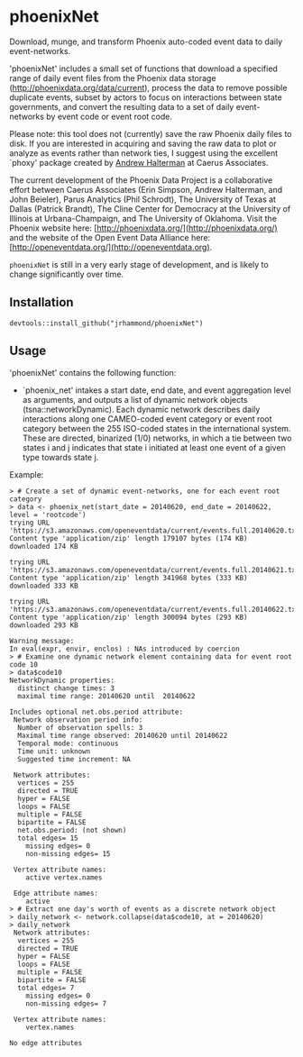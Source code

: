 phoenixNet
=====

Download, munge, and transform Phoenix auto-coded event data to daily event-networks.

'phoenixNet' includes a small set of functions that download a specified range of daily
event files from the Phoenix data storage (http://phoenixdata.org/data/current), 
process the data to remove possible duplicate events, subset by actors to focus on
interactions between state governments, and convert the resulting data to a set of daily 
event-networks by event code or event root code.

Please note: this tool does not (currently) save the raw Phoenix daily files to disk.
If you are interested in acquiring and saving the raw data to plot or analyze as 
events rather than network ties, I suggest using the excellent `phoxy' package created
by [Andrew Halterman](https://github.com/ahalterman/phoxy) at Caerus Associates.

The current development of the Phoenix Data Project is a collaborative effort between 
Caerus Associates (Erin Simpson, Andrew Halterman, and John Beieler), Parus Analytics 
(Phil Schrodt), The University of Texas at Dallas (Patrick Brandt), The Cline Center 
for Democracy at the University of Illinois at Urbana-Champaign, and The University 
of Oklahoma. Visit the Phoenix website here: [http://phoenixdata.org/](http://phoenixdata.org/)
and the website of the Open Event Data Alliance here: [http://openeventdata.org/](http://openeventdata.org).

`phoenixNet` is still in a very early stage of development, and is likely to change
significantly over time.

Installation
------------
`devtools::install_github("jrhammond/phoenixNet")`

Usage
-----

'phoenixNet' contains the following function:

* `phoenix_net' intakes a start date, end date, and event aggregation level
  as arguments, and outputs a list of dynamic network objects (tsna::networkDynamic). 
  Each dynamic network describes daily interactions along one CAMEO-coded event category
  or event root category between the 255 ISO-coded states in the international system. 
  These are directed, binarized (1/0) networks, in which a tie between two states i and j
  indicates that state i initiated at least one event of a given type towards state j.
  
Example:

```
> # Create a set of dynamic event-networks, one for each event root category
> data <- phoenix_net(start_date = 20140620, end_date = 20140622, level = 'rootcode')
trying URL 'https://s3.amazonaws.com/openeventdata/current/events.full.20140620.txt.zip'
Content type 'application/zip' length 179107 bytes (174 KB)
downloaded 174 KB

trying URL 'https://s3.amazonaws.com/openeventdata/current/events.full.20140621.txt.zip'
Content type 'application/zip' length 341968 bytes (333 KB)
downloaded 333 KB

trying URL 'https://s3.amazonaws.com/openeventdata/current/events.full.20140622.txt.zip'
Content type 'application/zip' length 300094 bytes (293 KB)
downloaded 293 KB

Warning message:
In eval(expr, envir, enclos) : NAs introduced by coercion
> # Examine one dynamic network element containing data for event root code 10
> data$code10
NetworkDynamic properties:
  distinct change times: 3 
  maximal time range: 20140620 until  20140622 

Includes optional net.obs.period attribute:
 Network observation period info:
  Number of observation spells: 3 
  Maximal time range observed: 20140620 until 20140622 
  Temporal mode: continuous 
  Time unit: unknown 
  Suggested time increment: NA 

 Network attributes:
  vertices = 255 
  directed = TRUE 
  hyper = FALSE 
  loops = FALSE 
  multiple = FALSE 
  bipartite = FALSE 
  net.obs.period: (not shown)
  total edges= 15 
    missing edges= 0 
    non-missing edges= 15 

 Vertex attribute names: 
    active vertex.names 

 Edge attribute names: 
    active 
> # Extract one day's worth of events as a discrete network object
> daily_network <- network.collapse(data$code10, at = 20140620)
> daily_network
 Network attributes:
  vertices = 255 
  directed = TRUE 
  hyper = FALSE 
  loops = FALSE 
  multiple = FALSE 
  bipartite = FALSE 
  total edges= 7 
    missing edges= 0 
    non-missing edges= 7 

 Vertex attribute names: 
    vertex.names 

No edge attributes
